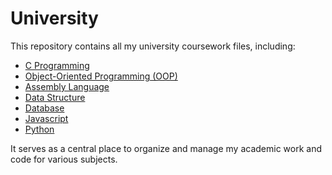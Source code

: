 # University

This repository contains all my university coursework files, including:

<ul>
  <li><a href="https://github.com/uzairkbrr/University/tree/main/C%20Programming">C Programming</a></li>
  <li><a href="https://github.com/uzairkbrr/University/tree/main/Object%20Oriented%20Programming%20(%20OOP%20)">Object-Oriented Programming (OOP)</a></li>
  <li><a href="https://github.com/uzairkbrr/University/tree/main/Assembly%20Language">Assembly Language</a></li>
  <li><a href="https://github.com/uzairkbrr/University/tree/main/Data%20Structure">Data Structure</a></li>
  <li><a href="https://github.com/uzairkbrr/University/tree/main/DataBase">Database</a></li>
  <li><a href="https://github.com/uzairkbrr/University/tree/main/JavaScript">Javascript</a></li>
  <li><a href="https://github.com/uzairkbrr/University/tree/main/Python">Python</a></li>
</ul>

It serves as a central place to organize and manage my academic work and code for various subjects.
